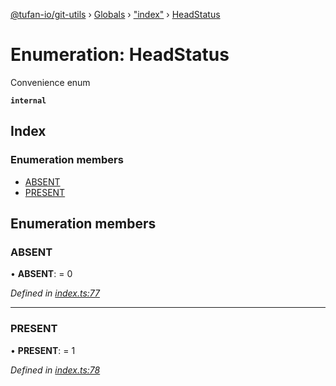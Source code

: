 [@tufan-io/git-utils](../README.md) › [Globals](../globals.md) › ["index"](../modules/_index_.md) › [HeadStatus](_index_.headstatus.md)

# Enumeration: HeadStatus

Convenience enum

**`internal`** 

## Index

### Enumeration members

* [ABSENT](_index_.headstatus.md#absent)
* [PRESENT](_index_.headstatus.md#present)

## Enumeration members

###  ABSENT

• **ABSENT**: = 0

*Defined in [index.ts:77](https://github.com/tufan-io/git-utils/blob/master/src/index.ts#L77)*

___

###  PRESENT

• **PRESENT**: = 1

*Defined in [index.ts:78](https://github.com/tufan-io/git-utils/blob/master/src/index.ts#L78)*
